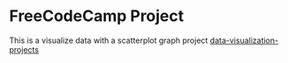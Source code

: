 # FreeCodeCamp Project

This is a visualize data with a scatterplot graph project [data-visualization-projects](https://www.freecodecamp.org/portuguese/learn/data-visualization/data-visualization-projects/visualize-data-with-a-scatterplot-graph)